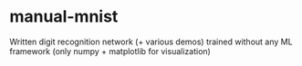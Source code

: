 # manual-mnist
Written digit recognition network (+ various demos) trained without any ML framework (only numpy + matplotlib for visualization)
